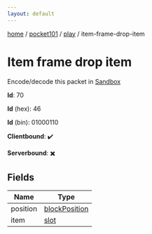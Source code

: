 ```yaml
---
layout: default
---
```


[home](/)  /  [pocket101](/protocol/pocket101)  /  [play](/protocol/pocket101/play)  /  item-frame-drop-item

# Item frame drop item

Encode/decode this packet in [Sandbox](../../../sandbox/pocket101#play.item_frame_drop_item)

**Id**: 70

**Id** (hex): 46

**Id** (bin): 01000110

**Clientbound**: ✔️

**Serverbound**: ✖️

## Fields

Name | Type
---|---
position | [blockPosition](/protocol/pocket101/types/block-position)
item | [slot](/protocol/pocket101/types/slot)
